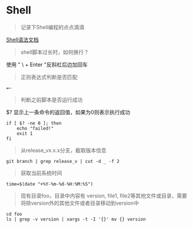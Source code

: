 # Shell

> 记录下Shell编程的点点滴滴

[Shell语法文档](https://wiki.ubuntu.org.cn/Shell%E7%BC%96%E7%A8%8B%E5%9F%BA%E7%A1%80#if_.E8.AF.AD.E5.8F.A5)

> shell脚本过长时，如何换行？

使用 " \ + Enter "反斜杠后边加回车

> 正则表达式判断是否匹配

```
=~
```

> 判断之前脚本是否运行成功

$? 显示上一条命令的返回值，如果为0则表示执行成功

```
if [ $? -ne 0 ]; then
    echo "failed!"
    exit 1
fi
```

> 从release_vx.x.x分支，截取版本信息

```
git branch | grep release_v | cut -d _ -f 2
```

> 获取当前系统时间

```
time=$(date "+%Y-%m-%d-%H:%M:%S")
```

> 现有目录foo，目录中内容有 version, file1, file2等其他文件或目录，需要将除version外的其他文件或者目录移动到version中

```
cd foo
ls | grep -v version | xargs -t -I '{}' mv {} version
```